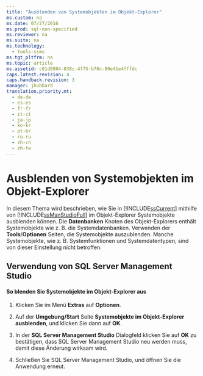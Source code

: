 ```yaml
---
title: "Ausblenden von Systemobjekten im Objekt-Explorer"
ms.custom: na
ms.date: 07/27/2016
ms.prod: sql-non-specified
ms.reviewer: na
ms.suite: na
ms.technology: 
  - tools-ssms
ms.tgt_pltfrm: na
ms.topic: article
ms.assetid: c01d8804-838c-4f75-b78c-80e41e4fffdc
caps.latest.revision: 4
caps.handback.revision: 3
manager: jhubbard
translation.priority.mt: 
  - de-de
  - es-es
  - fr-fr
  - it-it
  - ja-jp
  - ko-kr
  - pt-br
  - ru-ru
  - zh-cn
  - zh-tw
---
```

# Ausblenden von Systemobjekten im Objekt-Explorer
In diesem Thema wird beschrieben, wie Sie in [!INCLUDE[ssCurrent](../content/includes/ssCurrent_md.md)] mithilfe von [!INCLUDE[ssManStudioFull](../content/includes/ssManStudioFull_md.md)] im Objekt-Explorer Systemobjekte ausblenden können. Die **Datenbanken** Knoten des Objekt-Explorers enthält Systemobjekte wie z. B. die Systemdatenbanken. Verwenden der **Tools**\/**Optionen** Seiten, die Systemobjekte auszublenden. Manche Systemobjekte, wie z. B. Systemfunktionen und Systemdatentypen, sind von dieser Einstellung nicht betroffen.  
  
## <a name="SSMSProcedure"></a>Verwendung von SQL Server Management Studio  
  
#### So blenden Sie Systemobjekte im Objekt-Explorer aus  
  
1.  Klicken Sie im Menü **Extras** auf **Optionen**.  
  
2.  Auf der **Umgebung\/Start** Seite **Systemobjekte im Objekt-Explorer ausblenden**, und klicken Sie dann auf **OK**.  
  
3.  In der **SQL Server Management Studio** Dialogfeld klicken Sie auf **OK** zu bestätigen, dass SQL Server Management Studio neu werden muss, damit diese Änderung wirksam wird.  
  
4.  Schließen Sie SQL Server Management Studio, und öffnen Sie die Anwendung erneut.  
  

